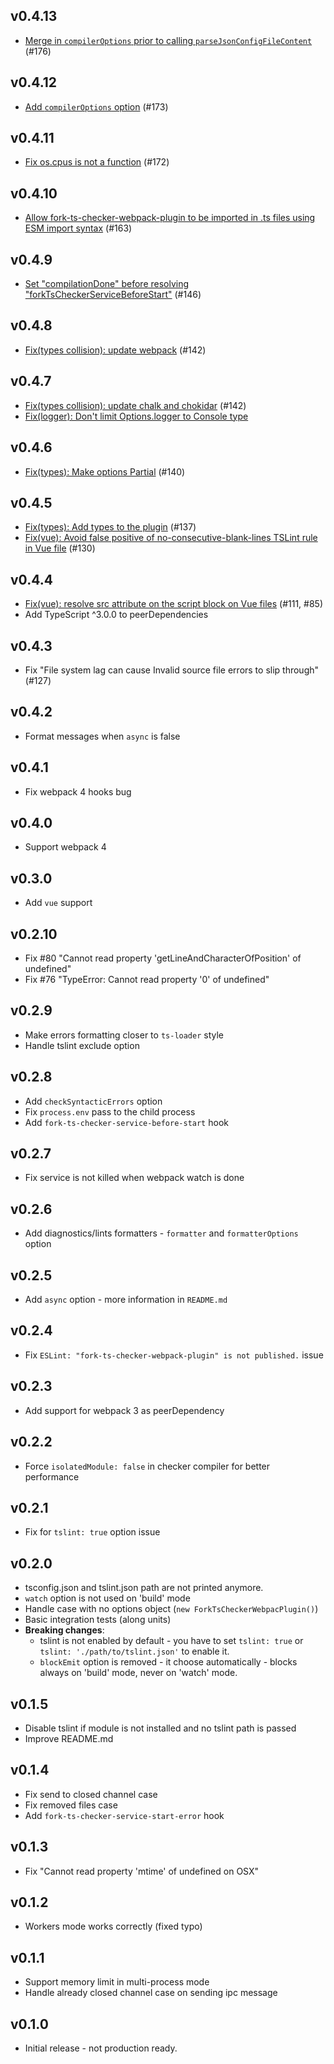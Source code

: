 ## v0.4.13

* [Merge in `compilerOptions` prior to calling `parseJsonConfigFileContent`](https://github.com/Realytics/fork-ts-checker-webpack-plugin/pull/176) (#176)

## v0.4.12

* [Add `compilerOptions` option](https://github.com/Realytics/fork-ts-checker-webpack-plugin/pull/173) (#173)

## v0.4.11

* [Fix os.cpus is not a function](https://github.com/Realytics/fork-ts-checker-webpack-plugin/pull/172) (#172)

## v0.4.10

* [Allow fork-ts-checker-webpack-plugin to be imported in .ts files using ESM import syntax](https://github.com/Realytics/fork-ts-checker-webpack-plugin/pull/163) (#163)

## v0.4.9

* [Set "compilationDone" before resolving "forkTsCheckerServiceBeforeStart"](https://github.com/Realytics/fork-ts-checker-webpack-plugin/pull/146) (#146)

## v0.4.8

* [Fix(types collision): update webpack](https://github.com/Realytics/fork-ts-checker-webpack-plugin/pull/151) (#142)

## v0.4.7

 * [Fix(types collision): update chalk and chokidar](https://github.com/Realytics/fork-ts-checker-webpack-plugin/pull/147) (#142)
 * [Fix(logger): Don't limit Options.logger to Console type](https://github.com/Realytics/fork-ts-checker-webpack-plugin/pull/143)

## v0.4.6

 * [Fix(types): Make options Partial<Options>](https://github.com/Realytics/fork-ts-checker-webpack-plugin/pull/141) (#140)

## v0.4.5

 * [Fix(types): Add types to the plugin](https://github.com/Realytics/fork-ts-checker-webpack-plugin/pull/139) (#137)
 * [Fix(vue): Avoid false positive of no-consecutive-blank-lines TSLint rule in Vue file](https://github.com/Realytics/fork-ts-checker-webpack-plugin/pull/138) (#130)

## v0.4.4

 * [Fix(vue): resolve src attribute on the script block on Vue files](https://github.com/Realytics/fork-ts-checker-webpack-plugin/pull/130) (#111, #85)
 * Add TypeScript ^3.0.0 to peerDependencies

## v0.4.3
 * Fix "File system lag can cause Invalid source file errors to slip through" (#127)

## v0.4.2
 * Format messages when `async` is false

## v0.4.1
 * Fix webpack 4 hooks bug

## v0.4.0
 * Support webpack 4

## v0.3.0
 * Add `vue` support

## v0.2.10
 * Fix #80 "Cannot read property 'getLineAndCharacterOfPosition' of undefined"
 * Fix #76 "TypeError: Cannot read property '0' of undefined"

## v0.2.9
 * Make errors formatting closer to `ts-loader` style
 * Handle tslint exclude option

## v0.2.8
 * Add `checkSyntacticErrors` option
 * Fix `process.env` pass to the child process
 * Add `fork-ts-checker-service-before-start` hook

## v0.2.7
 * Fix service is not killed when webpack watch is done

## v0.2.6
 * Add diagnostics/lints formatters - `formatter` and `formatterOptions` option

## v0.2.5
 * Add `async` option - more information in `README.md`

## v0.2.4
 * Fix `ESLint: "fork-ts-checker-webpack-plugin" is not published.` issue

## v0.2.3
 * Add support for webpack 3 as peerDependency

## v0.2.2
 * Force `isolatedModule: false` in checker compiler for better performance

## v0.2.1
 * Fix for `tslint: true` option issue

## v0.2.0
 * tsconfig.json and tslint.json path are not printed anymore.
 * `watch` option is not used on 'build' mode
 * Handle case with no options object (`new ForkTsCheckerWebpacPlugin()`)
 * Basic integration tests (along  units)
 * **Breaking changes**:
   * tslint is not enabled by default - you have to set `tslint: true` or `tslint: './path/to/tslint.json'` to enable it.
   * `blockEmit` option is removed - it choose automatically - blocks always on 'build' mode, never on 'watch' mode.

## v0.1.5
 * Disable tslint if module is not installed and no tslint path is passed
 * Improve README.md

## v0.1.4
 * Fix send to closed channel case
 * Fix removed files case
 * Add `fork-ts-checker-service-start-error` hook

## v0.1.3
 * Fix "Cannot read property 'mtime' of undefined on OSX"

## v0.1.2
 * Workers mode works correctly (fixed typo)

## v0.1.1
 * Support memory limit in multi-process mode
 * Handle already closed channel case on sending ipc message

## v0.1.0
 * Initial release - not production ready.
